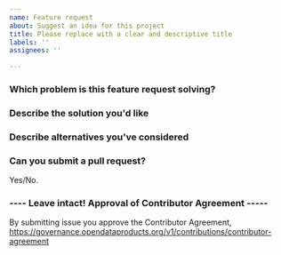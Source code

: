 ```yaml
---
name: Feature request
about: Suggest an idea for this project
title: Please replace with a clear and descriptive title
labels: ''
assignees: ''

---
```


<!--
Thanks for suggesting a new feature!

Please fill in the sections below.
-->

### Which problem is this feature request solving? ###

<!--
Example: I'm always frustrated when [...]
-->

### Describe the solution you'd like ###

<!--
Example: This could be fixed by [...]
-->

### Describe alternatives you've considered ###

<!--
Example: Another solution would be [...]
-->

### Can you submit a pull request? ###

Yes/No.

<!--
Pull requests are welcome! 
-->

### ---- Leave intact! Approval of Contributor Agreement ----- ### 
By submitting issue you approve the Contributor Agreement, https://governance.opendataproducts.org/v1/contributions/contributor-agreement
